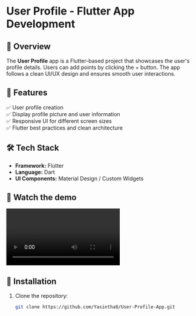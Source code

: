 # User Profile - Flutter App Development

## 📌 Overview  
The **User Profile** app is a Flutter-based project that showcases the user's profile details. Users can add points by clicking the + button. The app follows a clean UI/UX design and ensures smooth user interactions.

## 🚀 Features  
✅ User profile creation  
✅ Display profile picture and user information  
✅ Responsive UI for different screen sizes  
✅ Flutter best practices and clean architecture  

## 🛠️ Tech Stack  
- **Framework:** Flutter  
- **Language:** Dart  
- **UI Components:** Material Design / Custom Widgets  

## 📸 Watch the demo  
![App Demo](https://github.com/Yasintha8/User-Profile---Flutter-App-Development/blob/main/assets/samplevideo.mp4)

## 🔧 Installation  
1. Clone the repository:  
   ```bash
   git clone https://github.com/Yasintha8/User-Profile-App.git
